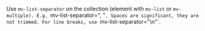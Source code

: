 Use `mv-list-separator` on the collection (element with `mv-list` or `mv-multiple). E.g. `mv-list-separator=", "`. Spaces are significant, they are not trimmed. For line breaks, use `mv-list-separator="\n"`.